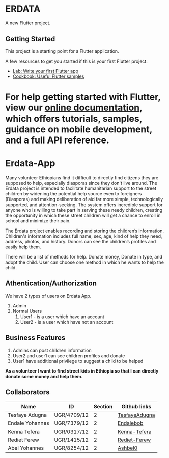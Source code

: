 
# ERDATA

A new Flutter project.

## Getting Started

This project is a starting point for a Flutter application.

A few resources to get you started if this is your first Flutter project:

- [Lab: Write your first Flutter app](https://flutter.dev/docs/get-started/codelab)
- [Cookbook: Useful Flutter samples](https://flutter.dev/docs/cookbook)

For help getting started with Flutter, view our
[online documentation](https://flutter.dev/docs), which offers tutorials,
samples, guidance on mobile development, and a full API reference.
=======
# Erdata-App

<!--Description-->
Many volunteer Ethiopians find it difficult to directly find citizens they are supposed to help, especially diasporas since they don't live around. The Erdata project is intended to facilitate humanitarian support to the street children by widening the potential help source even to foreigners (Diasporas) and making deliberation of aid far more simple, technologically supported, and attention-seeking. The system offers incredible support for anyone who is willing to take part in serving these needy children, creating the opportunity in which these street children will get a chance to enroll in school and minimize their pain.

The Erdata project enables recording and storing the children’s information. Children's information includes full name, sex, age, kind of help they need, address, photos, and history. Donors can see the children’s profiles and easily help them.

There will be a list of methods for help. Donate money, Donate in type, and
adopt the child. User can choose one method in which he wants to help the
child.
<!--Authentication/Authorization-->
## Athentication/Authorization
We have 2 types of users on Erdata App.
1. Admin
2. Normal Users
    1. User1 - is a user which have an account
    2. User2 - is a user which have not an account
<!--Business features-->
## Business Features
1. Admins can post children information
2. User2 and user1 can see children profiles and donate
3. User1 have additional privilege to suggest a child to be helped


**As a volunteer I want to find street kids in Ethiopia so that I can directly donate some money and  help them.**

<!--Table-->
## Collaborators

|Name                  |ID            |Section |Github links                             |
|----------------------|--------------|--------|-----------------------------------------|
|Tesfaye Adugna        |UGR/4709/12   |2       |[TesfayeAdugna](github.com/TesfayeAdugna)|
|Endale Yohannes       |UGR/7379/12   |2       |[Endalebob](github.com/Endalebob)        |
|Kenna Tefera          |UGR/0317/12   |2       |[Kenna-Tefera](github.com/Kenna-Tefera)  |
|Rediet Ferew          |UGR/1415/12   |2       |[Rediet-Ferew](github.com/Rediet-Ferew)  |
|Abel Yohannes         |UGR/8254/12   |2       |[Ashbel0](https://github.com/Ashbel0)      |

